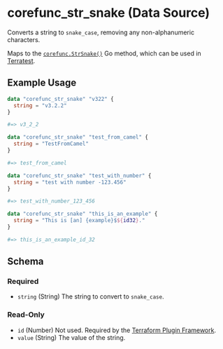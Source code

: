 <!--
---
page_title: "corefunc_str_snake Data Source - corefunc"
subcategory: ""
description: |-
  Converts a string to snake_case, removing any non-alphanumeric characters.
  Maps to the corefunc.StrSnake() https://pkg.go.dev/github.com/northwood-labs/terraform-provider-corefunc/corefunc#StrSnake Go method, which can be used in Terratest https://terratest.gruntwork.io.
---
-->

# corefunc_str_snake (Data Source)

Converts a string to `snake_case`, removing any non-alphanumeric characters.

Maps to the [`corefunc.StrSnake()`](https://pkg.go.dev/github.com/northwood-labs/terraform-provider-corefunc/corefunc#StrSnake) Go method, which can be used in [Terratest](https://terratest.gruntwork.io).

## Example Usage

```terraform
data "corefunc_str_snake" "v322" {
  string = "v3.2.2"
}

#=> v3_2_2
```

```terraform
data "corefunc_str_snake" "test_from_camel" {
  string = "TestFromCamel"
}

#=> test_from_camel
```

```terraform
data "corefunc_str_snake" "test_with_number" {
  string = "test with number -123.456"
}

#=> test_with_number_123_456
```

```terraform
data "corefunc_str_snake" "this_is_an_example" {
  string = "This is [an] {example}$${id32}."
}

#=> this_is_an_example_id_32
```

<!-- schema generated by tfplugindocs -->
## Schema

### Required

* `string` (String) The string to convert to `snake_case`.

### Read-Only

* `id` (Number) Not used. Required by the [Terraform Plugin Framework](https://developer.hashicorp.com/terraform/plugin/framework).
* `value` (String) The value of the string.

<!-- Preview the provider docs with the Terraform registry provider docs preview tool: https://registry.terraform.io/tools/doc-preview -->
